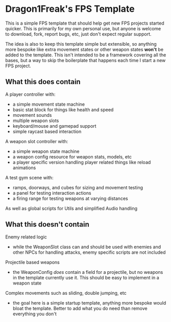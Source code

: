 # Dragon1Freak's FPS Template

This is a simple FPS template that should help get new FPS projects started quicker.  This is primarily for my own personal use, but anyone is welcome to download, fork, report bugs, etc, just don't expect regular support.  

The idea is also to keep this template simple but extensible, so anything more bespoke like extra movement states or other weapon states **won't** be added to the template.  This isn't intended to be a framework covering all the bases, but a way to skip the boilerplate that happens each time I start a new FPS project.

## What this **does** contain

A player controller with:

- a simple movement state machine
- basic stat block for things like health and speed
- movement sounds
- multiple weapon slots
- keyboard/mouse and gamepad support
- simple raycast based interaction

A weapon slot controller with:

- a simple weapon state machine
- a weapon config resource for weapon stats, models, etc
- a player specific version handling player related things like reload animations

A test gym scene with:

- ramps, doorways, and cubes for sizing and movement testing
- a panel for testing interaction actions
- a firing range for testing weapons at varying distances

As well as global scripts for Utils and simplified Audio handling

## What this **doesn't** contain

Enemy related logic

- while the WeaponSlot class can and should be used with enemies and other NPCs for handling attacks, enemy specific scripts are not included

Projectile based weapons

- the WeaponConfig _does_ contain a field for a projectile, but no weapons in the template currently use it.  This should be easy to implement in a weapon state

Complex movements such as sliding, double jumping, etc

- the goal here is a simple startup template, anything more bespoke would bloat the template.  Better to add what you do need than remove everything you don't
